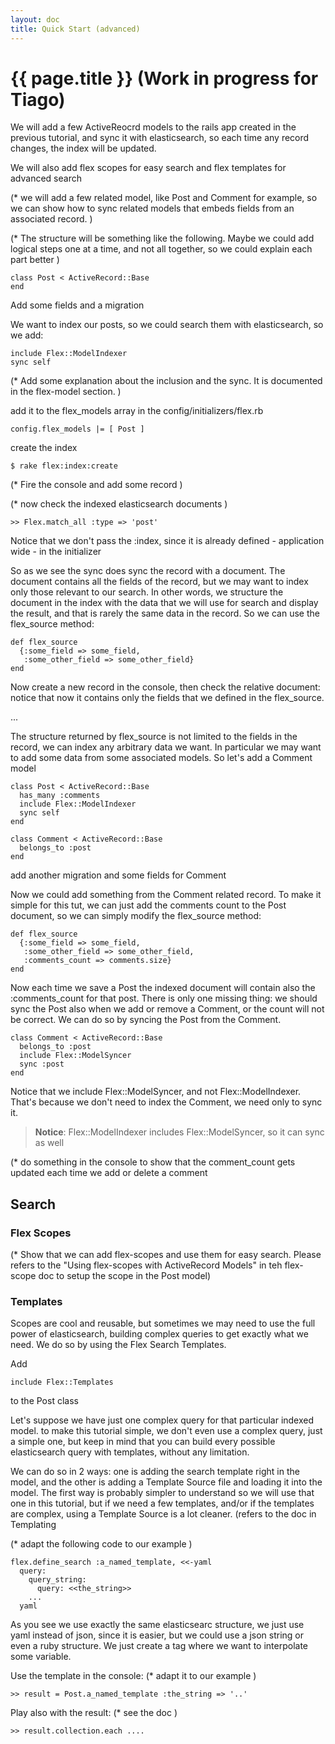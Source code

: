 ```yaml
---
layout: doc
title: Quick Start (advanced)
---
```


# {{ page.title }} (Work in progress for Tiago)

We will add a few ActiveReocrd models to the rails app created in the previous tutorial, and sync it with elasticsearch, so each time any record changes, the index will be updated.

We will also add flex scopes for easy search and flex templates for advanced search

(* we will add a few related model, like Post and Comment for example, so we can show how to sync related models that embeds fields from an associated record. )

(* The structure will be something like the following. Maybe we could add logical steps one at a time, and not all together, so we could explain each part better )

    class Post < ActiveRecord::Base
    end

Add some fields and a migration

We want to index our posts, so we could search them with elasticsearch, so we add:

    include Flex::ModelIndexer
    sync self

(* Add some explanation about the inclusion and the sync. It is documented in the flex-model section. )

add it to the flex_models array in the config/initializers/flex.rb

    config.flex_models |= [ Post ]

create the index

    $ rake flex:index:create

(* Fire the console and add some record )

(* now check the indexed elasticsearch documents )

    >> Flex.match_all :type => 'post'

Notice that we don't pass the :index, since it is already defined - application wide - in the initializer

So as we see the sync does sync the record with a document. The document contains all the fields of the record, but we may want to index only those relevant to our search. In other words, we structure the document in the index with the data that we will use for search and display the result, and that is rarely the same data in the record. So we can use the flex_source method:

    def flex_source
      {:some_field => some_field,
       :some_other_field => some_other_field}
    end

Now create a new record in the console, then check the relative document: notice that now it contains only the fields that we defined in the flex_source.

...

The structure returned by flex_source is not limited to the fields in the record, we can index any arbitrary data we want. In particular we may want to add some data from some associated models. So let's add a Comment model


    class Post < ActiveRecord::Base
      has_many :comments
      include Flex::ModelIndexer
      sync self
    end

    class Comment < ActiveRecord::Base
      belongs_to :post
    end

add another migration and some fields for Comment

Now we could add something from the Comment related record. To make it simple for this tut, we can just add the comments count to the Post document, so we can simply modify the flex_source method:

    def flex_source
      {:some_field => some_field,
       :some_other_field => some_other_field,
       :comments_count => comments.size}
    end

Now each time we save a Post the indexed document will contain also the :comments_count for that post. There is only one missing thing: we should sync the Post also when we add or remove a Comment, or the count will not be correct. We can do so by syncing the Post from the Comment.

    class Comment < ActiveRecord::Base
      belongs_to :post
      include Flex::ModelSyncer
      sync :post
    end

Notice that we include Flex::ModelSyncer, and not Flex::ModelIndexer. That's because we don't need to index the Comment, we need only to sync it.

>__Notice__: Flex::ModelIndexer includes Flex::ModelSyncer, so it can sync as well


(* do something in the console to show that the comment_count gets updated each time we add or delete a comment


## Search

### Flex Scopes
(* Show that we can add flex-scopes and use them for easy search. Please refers to the "Using flex-scopes with ActiveRecord Models" in teh flex-scope doc to setup the scope in the Post model)

### Templates

Scopes are cool and reusable, but sometimes we may need to use the full power of elasticsearch, building complex queries to get exactly what we need. We do so by using the Flex Search Templates.

Add

    include Flex::Templates

to the Post class

Let's suppose we have just one complex query for that particular indexed model. to make this tutorial simple, we don't even use a complex query, just a simple one, but keep in mind that you can build every possible elasticsearch query with templates, without any limitation.

We can do so in 2 ways: one is adding the search template right in the model, and the other is adding a Template Source file and loading it into the model. The first way is probably simpler to understand so we will use that one in this tutorial, but if we need a few templates, and/or if the templates are complex, using a Template Source is a lot cleaner. (refers to the doc in Templating

(* adapt the following code to our example )

    flex.define_search :a_named_template, <<-yaml
      query:
        query_string:
          query: <<the_string>>
        ...
      yaml

As you see we use exactly the same elasticsearc structure, we just use yaml instead of json, since it is easier, but we could use a json string or even a ruby structure. We just create a tag where we want to interpolate some variable.

Use the template in the console: (* adapt it to our example )

    >> result = Post.a_named_template :the_string => '..'

Play also with the result: (* see the doc )

    >> result.collection.each ....
